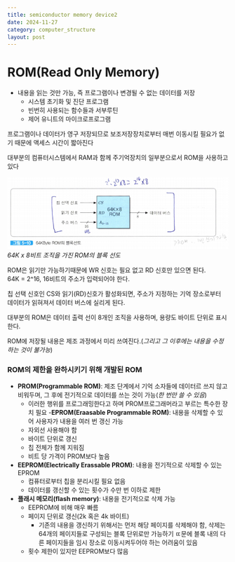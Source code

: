 ```yaml
---
title: semiconductor memory device2
date: 2024-11-27
category: computer_structure
layout: post
---
```

# ROM(Read Only Memory)
- 내용을 읽는 것만 가능, 즉 프로그램이나 변경될 수 없는 데이터를 저장
    - 시스템 초기화 및 진단 프로그램
    - 빈번히 사용되는 함수들과 서부루틴
    - 제어 유니트의 마이크로프로그램

프로그램이나  데이터가 영구 저장되므로 보조저장장치로부터 매번 이동시킬 필요가 없기 때문에 액세스 시간이 짧아진다

대부분의 컴퓨터시스템에서 RAM과 함께 주기억장치의 일부분으로서 ROM을 사용하고 있다  

![alt text](image-43.png)  
*64K x 8비트 조직을 가진 ROM의 블록 선도*  

ROM은 읽기만 가능하기때문에 WR 신호는 필요 없고 RD 신호만 있으면 된다.  
64K = 2^16, 16비트의 주소가 입력되어야 한다.  

칩 선택 신호인 CS와 읽기(RD)신호가 활성화되면, 주소가 지정하는 기억 장소로부터 데이터가 읽혀져서 데이터 버스에 실리게 된다.  

대부분의 ROM은 데이터 출력 선이 8개인 조직을 사용하며, 용량도 바이트 단위로 표시한다.  

ROM에 저장될 내용은 제조 과정에서 미리 쓰여진다.(*그리고 그 이후에는 내용을 수정하는 것이 불가능*)  

### ROM의 제한을 완하시키기 위해 개발된 ROM
- **PROM(Programmable ROM)**: 제조 단계에서 기억 소자들에 데이터르 쓰지 않고 비워두며, 그 후에 전기적으로 데이터를 쓰는 것이 가능(*한 번만 쓸 수 있음*)
    - 이러한 행위를 프로그래밍한다고 하며 PROM프로그래머라고 부르는 특수한 장치 필요
-**EPROM(Eraasable Programmable ROM)**: 내용을 삭제할 수 있어 사용자가 내용을 여러 번 갱신 가능
    - 자외선 사용해야 함
    - 바이트 단위로 갱신
    - 칩 전체가 함께 지워짐
    - 비트 당 가격이 PROM보다 높음
- **EEPROM(Electrically Erassable PROM)**: 내용을 전기적으로 삭제할 수 있는 EPROM
    - 컴퓨터로부터 칩을 분리시킬 필요 없음
    - 데이터를 갱신할 수 있는 횟수가 수만 번 이하로 제한
- **플래시 메모리(flash memory)**: 내용을 전기적으로 삭제 가능  
    - EEPROM에 비해 매우 빠름
    - 페이지 단위로 갱신(2k 혹은 4k 바이트)  
        - 기존의 내용을 갱신하기 위해서는 먼저 해당 페이지를 삭제해야 함, 삭제는 64개의 페이지들로 구성되는 블록 단위로만 가능하기 ㄸ문에 블록 내의 다른 페이지들을 임시 장소로 이동시켜두어야 하는 어려움이 있음
    - 횟수 제한이 있지만 EEPROM보다 많음 
    